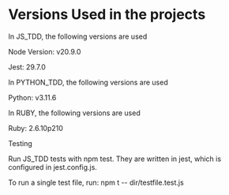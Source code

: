 # Versions Used in the projects

In JS_TDD, the following versions are used

Node Version: v20.9.0

Jest: 29.7.0


In PYTHON_TDD, the following versions are used

Python: v3.11.6

In RUBY, the following versions are used

Ruby: 2.6.10p210

Testing

Run JS_TDD tests with npm test. They are written in jest, which is configured in jest.config.js.

To run a single test file, run: npm t -- dir/testfile.test.js

